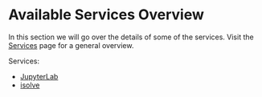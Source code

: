 # Available Services Overview
In this section we will go over the details of some of the services. Visit the [Services](/docs/platform_introduction/services.md) page for a general overview.

Services:
  * [JupyterLab](Services/JupyterLab/JupyterLabs.md)
  * [isolve](Services/iSolve.md)

<!--
Below version until March 2022

A service is a building block for a study project - services can provide data/files, visualize results (2D, 3D), implement code in JupyterLabs or perform computations to execute simulations within a study. 

Every service has its own options that can be accessed by double-clicking on it. Services such as the [JupyterLab-based services](Studies/Services/JupyterLab/JupyterLabs.md) have extensive GUI interfaces while others such as [iSolve](Studies/Services/iSolve.md) only have input fields. that can be accessed. 

To add a service to your workbench, simply double click in an empty space in a study's **Workbench**. The Service Catalog will pop up, allowing you to select from a pre-existing menu of service types. When choosing a service, you may search for entries in the catalog using the search bar. 

When you click on a service's card in the catalog, you will also have the option of selecting a specific version of that service in the ```Version``` field, which is a dropdown menu. This was implemented for backcompatability. The default service version will always be the most recent, or "latest". Clicking the ```Add```button on the bottom of the catalog popup will add the selected service to your study's **Workbench**.

To delete a study, select it by either clicking on the service module in the pipeline, or selecting it in the **Service Tree**, located at the top of the sidebar of your study's **Workbench**. Then, click the ```Delete``` button in the **Service Tree**.

The following video demonstrates creating and deleting a service.

![createdelete](../../_media/createdeleteserve.gif)
-->

